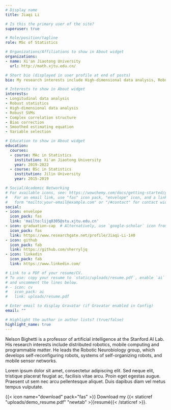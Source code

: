 ```yaml
---
# Display name
title: Jiaqi Li

# Is this the primary user of the site?
superuser: true

# Role/position/tagline
role: MSc of Statistics

# Organizations/Affiliations to show in About widget
organizations:
- name: Xi'an Jiaotong University
  url: http://math.xjtu.edu.cn/

# Short bio (displayed in user profile at end of posts)
bio: My research interests include High-dimensional data analysis, Robust statistics, Longitudinal data analysis, Machine learning

# Interests to show in About widget
interests:
- Longitudinal data analysis
- Robust statistics
- High-dimensional data analysis
- Robust SVMs
- Complex correlation structure
- Bias correction 
- Smoothed estimating equation
- Variable selection

# Education to show in About widget
education:
  courses:
  - course: MAc in Statistics
    institution: Xi'an Jiaotong University
    year: 2019-2022
  - course: BSc in Statistics
    institution: Jilin University
    year: 2015-2019

# Social/Academic Networking
# For available icons, see: https://wowchemy.com/docs/getting-started/page-builder/#icons
#   For an email link, use "fas" icon pack, "envelope" icon, and a link in the
#   form "mailto:your-email@example.com" or "/#contact" for contact widget.
social:
- icon: envelope
  icon_pack: fas
  link: 'mailto:lijq0305@stu.xjtu.edu.cn'
- icon: graduation-cap  # Alternatively, use `google-scholar` icon from `ai` icon pack
  icon_pack: fas
  link: https://www.researchgate.net/profile/Jiaqi-Li-140
- icon: github
  icon_pack: fab
  link: https://github.com/sherryljq
- icon: linkedin
  icon_pack: fab
  link: https://www.linkedin.com/

# Link to a PDF of your resume/CV.
# To use: copy your resume to `static/uploads/resume.pdf`, enable `ai` icons in `params.toml`, 
# and uncomment the lines below.
# - icon: cv
#   icon_pack: ai
#   link: uploads/resume.pdf

# Enter email to display Gravatar (if Gravatar enabled in Config)
email: ""

# Highlight the author in author lists? (true/false)
highlight_name: true
---
```


Nelson Bighetti is a professor of artificial intelligence at the Stanford AI Lab. His research interests include distributed robotics, mobile computing and programmable matter. He leads the Robotic Neurobiology group, which develops self-reconfiguring robots, systems of self-organizing robots, and mobile sensor networks.

Lorem ipsum dolor sit amet, consectetur adipiscing elit. Sed neque elit, tristique placerat feugiat ac, facilisis vitae arcu. Proin eget egestas augue. Praesent ut sem nec arcu pellentesque aliquet. Duis dapibus diam vel metus tempus vulputate.

{{< icon name="download" pack="fas" >}} Download my {{< staticref "uploads/demo_resume.pdf" "newtab" >}}resumé{{< /staticref >}}.
